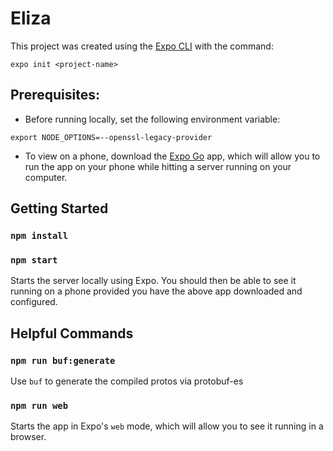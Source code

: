 # Eliza

This project was created using the [Expo CLI](https://docs.expo.dev/workflow/expo-cli/) with the command:

`expo init <project-name>`

## Prerequisites:

* Before running locally, set the following environment variable:

`export NODE_OPTIONS=--openssl-legacy-provider`

* To view on a phone, download the [Expo Go](https://expo.dev/client) app, which will allow you to run the app on your
phone while hitting a server running on your computer.

## Getting Started

### `npm install`
### `npm start`

Starts the server locally using Expo.  You should then be able to see it running on a phone provided you have the above
app downloaded and configured.

## Helpful Commands

### `npm run buf:generate`

Use `buf` to generate the compiled protos via protobuf-es

### `npm run web`

Starts the app in Expo's `web` mode, which will allow you to see it running in a browser.

